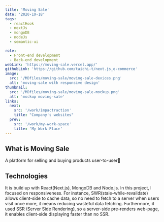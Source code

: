 ```yaml
---
title: 'Moving Sale'
date: '2020-10-18'
tags:
  - reactHook
  - nextJs
  - mongoDB
  - nodeJs
  - semantic-ui

role:
  - Front-end development
  - Back-end development
webLink: 'https://moving-sale.vercel.app/'
githubLink: 'https://github.com/taichi-t/next.js_e-commerce'
image:
  src: '/MDfiles/moving-sale/moving-sale-devices.png'
  alt: 'moving-sale with responsive design'
thumbnail:
  src: '/MDfiles/moving-sale/moving-sale-mockup.png'
  alt: 'mockup moving-sale'
links:
  next:
    src: '/work/impactraction'
    title: "Company's websites"
  prev:
    src: '/work/my-work-space'
    title: 'My Work Place'
---
```


## What is Moving Sale

A platform for selling and buying products user-to-user👀

## Technologies

It is build up with React(Next.js), MongoDB and Node.js. In this project, I focused on responsiveness. For instance, SWR(stale-while-revalidate) allows client-side to cache data, so no need to fetch to a server when users visit once more, it means reducing wasteful data fetching. Furthermore, it used SSR (Server Side Rendering), so a server-side pre-renders web-page, it enables client-side displaying faster than no SSR.
